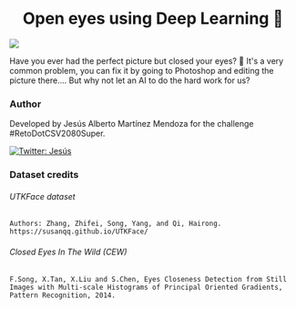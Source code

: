 <h1 align="center">Open eyes using Deep Learning 👀</h1>
<p>
  <img src="https://img.shields.io/badge/version-0.1-blue.svg?cacheSeconds=2592000" />
</p>
Have you ever had the perfect picture but closed your eyes? 🤦 It's a very common problem, you can fix it by going to Photoshop and editing the picture there.... But why not let an AI to do the hard work for us?


### Author
Developed by Jesús Alberto Martínez Mendoza for the challenge #RetoDotCSV2080Super.

<a href="https://twitter.com/jesusmartinoza">
  <img alt="Twitter: Jesús" src="https://img.shields.io/twitter/follow/jesusmartinoza.svg?style=social" target="_blank" />
</a>

### Dataset credits
###### UTKFace dataset
```
Authors: Zhang, Zhifei, Song, Yang, and Qi, Hairong.
https://susanqq.github.io/UTKFace/
```

###### Closed Eyes In The Wild (CEW)
```
F.Song, X.Tan, X.Liu and S.Chen, Eyes Closeness Detection from Still Images with Multi-scale Histograms of Principal Oriented Gradients, Pattern Recognition, 2014.
```
